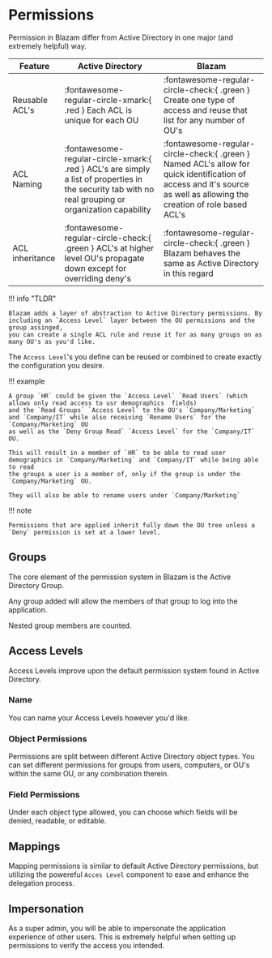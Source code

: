 ﻿# Permissions
Permission in Blazam differ from Active Directory in one major (and extremely helpful) way.

|Feature |  Active Directory | Blazam |
| ----------- | ------------------------------------ | - |
| Reusable ACL's      | :fontawesome-regular-circle-xmark:{ .red } Each ACL is unique for each OU  | :fontawesome-regular-circle-check:{ .green } Create one type of access and reuse that list for any number of OU's |
| ACL Naming          | :fontawesome-regular-circle-xmark:{ .red } ACL's are simply a list of properties in the security tab with no real grouping or organization capability | :fontawesome-regular-circle-check:{ .green } Named ACL's allow for quick identification of access and it's source as well as allowing the creation of role based ACL's |
| ACL inheritance     | :fontawesome-regular-circle-check:{ .green } ACL's at higher level OU's propagate down except for overriding deny's | :fontawesome-regular-circle-check:{ .green } Blazam behaves the same as Active Directory in this regard |

!!! info "TLDR"

	Blazam adds a layer of abstraction to Active Directory permissions. By including an `Access Level` layer between the OU permissions and the group assinged,
	you can create a single ACL rule and reuse it for as many groups on as many OU's as you'd like.

The `Access Level`'s you define can be reused or combined to create exactly the configuration you desire.

!!! example

	A group `HR` could be given the `Access Level` `Read Users` (which allows only read access to usr demographics  fields)
	and the `Read Groups` `Access Level` to the OU's `Company/Marketing` and `Company/IT` while also receiving `Rename Users` for the `Company/Marketing` OU
	as well as the `Deny Group Read` `Access Level` for the `Company/IT` OU.

	This will result in a member of `HR` to be able to read user demographics in `Company/Marketing` and `Company/IT` while being able to read
	the groups a user is a member of, only if the group is under the `Company/Marketing` OU.

	They will also be able to rename users under `Company/Marketing`


!!! note

	Permissions that are applied inherit fully down the OU tree unless a `Deny` permission is set at a lower level.

## Groups
The core element of the permission system in Blazam is the Active Directory Group.

Any group added will allow the members of that group to log into the application.

Nested group members are counted.

## Access Levels
Access Levels improve upon the default permission system found in Active Directory.
### Name
You can name your Access Levels however you'd like.
### Object Permissions
Permissions are split between different Active Directory object types. You can set different permissions
for groups from users, computers, or OU's within the same OU, or any combination therein.
### Field Permissions
Under each object type allowed, you can choose which fields will be denied, readable, or editable.

## Mappings
Mapping permissions is similar to default Active Directory permissions, but utilizing the powereful `Acces Level`
component to ease and enhance the delegation process.

## Impersonation
As a super admin, you will be able to impersonate the application experience of other users.
This is extremely helpful when setting up permissions to verify the access you intended.
